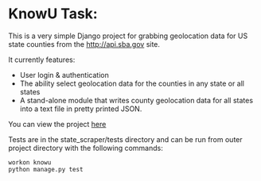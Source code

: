 # KnowU Task:
This is a very simple Django project for grabbing geolocation data for US state counties from the http://api.sba.gov site.

It currently features:

* User login & authentication
* The ability select geolocation data for the counties in any state or all states
* A stand-alone module that writes county geolocation data for all states into a text file in pretty printed JSON.

You can view the project [here](http://54.165.212.2/)

Tests are in the state_scraper/tests directory and can be run from outer project directory with the following commands:
    
    workon knowu
    python manage.py test